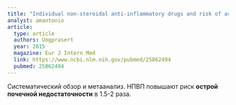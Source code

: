 ```yaml
---
title: "Individual non-steroidal anti-inflammatory drugs and risk of acute kidney injury: A systematic review and meta-analysis of observational studies"
analyst: amantonio
article:
  type: article
  authors: Ungprasert
  year: 2015
  magazine: Eur J Intern Med
  link: https://www.ncbi.nlm.nih.gov/pubmed/25862494
  pubmed: 25862494
---
```


Систематический обзор и метаанализ. НПВП повышают риск **острой почечной недостаточности** в 1.5-2 раза.
